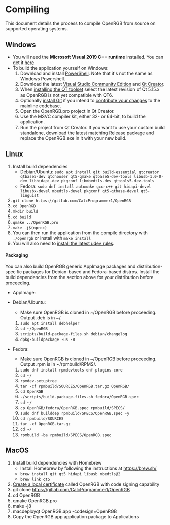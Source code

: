 # Compiling

This document details the process to compile OpenRGB from source on supported operating systems.

## Windows

  *  You will need the **Microsoft Visual 2019 C++ runtime** installed.  You can get it [here](https://support.microsoft.com/en-us/help/2977003/the-latest-supported-visual-c-downloads)
  *  To build the application yourself on Windows:
      1. Download and install [PowerShell](https://learn.microsoft.com/en-us/powershell/scripting/install/installing-powershell-on-windows). Note that it's not the same as Windows Powershell.
      2. Download the latest [Visual Studio Community Edition](https://visualstudio.microsoft.com/thank-you-for-downloading-visual-studio-for-cplusplus/?sku=Community) and [Qt Creator](https://www.qt.io/download-thank-you).
      3. When [installing the QT toolset](https://gitlab.com/OpenRGBDevelopers/OpenRGB-Wiki/-/blob/stable/Downloading%20Qt%20and%20building%20OpenRGB.md) select the latest revision of Qt 5.15.x as OpenRGB is not yet compatible with QT6.
      4. Optionally [install Git](https://git-scm.com/download) if you intend to [contribute your changes](https://gitlab.com/CalcProgrammer1/OpenRGB/-/blob/master/CONTRIBUTING.md) to the mainline codebase.
      5. Open the OpenRGB.pro project in Qt Creator.
      6. Use the MSVC compiler kit, either 32- or 64-bit, to build the application.
      7. Run the project from Qt Creator.  If you want to use your custom build standalone, download the latest matching Release package and replace the OpenRGB.exe in it with your new build.

## Linux

  1. Install build dependencies
      - Debian/Ubuntu: `sudo apt install git build-essential qtcreator qtbase5-dev qtchooser qt5-qmake qtbase5-dev-tools libusb-1.0-0-dev libhidapi-dev pkgconf libmbedtls-dev qttools5-dev-tools`
      - Fedora: `sudo dnf install automake gcc-c++ git hidapi-devel libusbx-devel mbedtls-devel pkgconf qt5-qtbase-devel qt5-linguist`
  2. `git clone https://gitlab.com/CalcProgrammer1/OpenRGB`
  3. `cd OpenRGB`
  4. `mkdir build`
  5. `cd build`
  4. `qmake ../OpenRGB.pro`
  5. `make -j$(nproc)`
  6. You can then run the application from the compile directory with `./openrgb` or install with `make install`
  7. You will also need to [install the latest udev rules](UdevRules.md).

#### Packaging

You can also build OpenRGB generic AppImage packages and distribution-specific packages for Debian-based and Fedora-based distros.  Install the build dependencies from the section above for your distribution before proceeding.

  * AppImage:

  * Debian/Ubuntu:
    * Make sure OpenRGB is cloned in ~/OpenRGB before proceeding.  Output .deb is in ~/.
    1. `sudo apt install debhelper`
    2. `cd ~/OpenRGB`
    3. `scripts/build-package-files.sh debian/changelog`
    4. `dpkg-buildpackage -us -B`

  * Fedora:
    * Make sure OpenRGB is cloned in ~/OpenRGB before proceeding.  Output .rpm is in ~/rpmbuild/RPMS/.
    1.  `sudo dnf install rpmdevtools dnf-plugins-core`
    2.  `cd ~/`
    3.  `rpmdev-setuptree`
    4.  `tar -cf rpmbuild/SOURCES/OpenRGB.tar.gz OpenRGB/`
    4.  `cd OpenRGB`
    5.  `./scripts/build-package-files.sh fedora/OpenRGB.spec`
    6.  `cd ~/`
    7.  `cp OpenRGB/fedora/OpenRGB.spec rpmbuild/SPECS/`
    8.  `sudo dnf builddep rpmbuild/SPECS/OpenRGB.spec -y`
    9.  `cd rpmbuild/SOURCES`
    10. `tar -xf OpenRGB.tar.gz`
    11. `cd ~/`
    12. `rpmbuild -ba rpmbuild/SPECS/OpenRGB.spec`

## MacOS

  1. Install build dependencies with Homebrew
      - Install Homebrew by following the instructions at https://brew.sh/
       - `brew install git qt5 hidapi libusb mbedtls@2`
       - `brew link qt5`
  2. [Create a local certificate](https://support.apple.com/guide/keychain-access/create-self-signed-certificates-kyca8916/mac) called OpenRGB with code signing capability
  3. git clone https://gitlab.com/CalcProgrammer1/OpenRGB
  4. cd OpenRGB
  5. qmake OpenRGB.pro
  6. make -j8
  7. macdeployqt OpenRGB.app -codesign=OpenRGB
  8. Copy the OpenRGB.app application package to Applications
